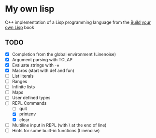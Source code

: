 # My own lisp

C++ implementation of a Lisp programming language from the [Build your own Lisp](buildyourownlisp.com) book

## TODO

* [X] Completion from the global environment (Linenoise)
* [X] Argument parsing with TCLAP
* [X] Evaluate strings with `-e`
* [X] Macros (start with def and fun)
* [ ] List literals
* [ ] Ranges
* [ ] Infinite lists
* [ ] Maps
* [ ] User defined types
* [ ] REPL Commands
  * [ ] quit
  * [X] printenv
  * [X] clear
* [ ] Multiline input in REPL (with \ at the end of line)
* [ ] Hints for some built-in functions (Linenoise)
